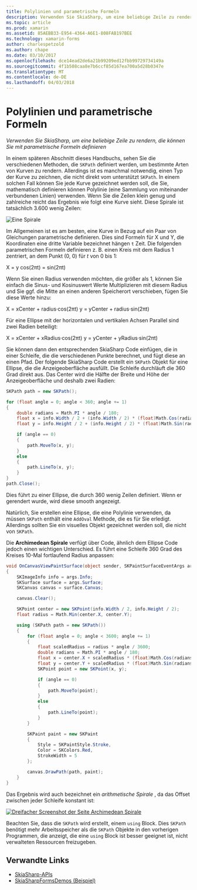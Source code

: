 ```yaml
---
title: Polylinien und parametrische Formeln
description: Verwenden Sie SkiaSharp, um eine beliebige Zeile zu rendern, die können Sie mit parametrische Formeln definieren
ms.topic: article
ms.prod: xamarin
ms.assetid: 85AEBB33-E954-4364-A6E1-808FAB197BEE
ms.technology: xamarin-forms
author: charlespetzold
ms.author: chape
ms.date: 03/10/2017
ms.openlocfilehash: dce14ead2de6a21b99209ed12fbb99729734149a
ms.sourcegitcommit: 4f1b508caa8e7b6ccf85d167ea700a5d28b0347e
ms.translationtype: MT
ms.contentlocale: de-DE
ms.lasthandoff: 04/03/2018
---
```

# <a name="polylines-and-parametric-equations"></a>Polylinien und parametrische Formeln

_Verwenden Sie SkiaSharp, um eine beliebige Zeile zu rendern, die können Sie mit parametrische Formeln definieren_

In einem späteren Abschnitt dieses Handbuchs, sehen Sie die verschiedenen Methoden, die `SKPath` definiert werden, um bestimmte Arten von Kurven zu rendern. Allerdings ist es manchmal notwendig, einen Typ der Kurve zu zeichnen, die nicht direkt vom unterstützt `SKPath`. In einem solchen Fall können Sie jede Kurve gezeichnet werden soll, die Sie, mathematisch definieren können Polylinie (eine Sammlung von miteinander verbundenen Linien) verwenden. Wenn Sie die Zeilen klein genug und zahlreiche reicht das Ergebnis wie folgt eine Kurve sieht. Diese Spirale ist tatsächlich 3.600 wenig Zeilen:

![](polylines-images/spiralexample.png "Eine Spirale")

Im Allgemeinen ist es am besten, eine Kurve in Bezug auf ein Paar von Gleichungen parametrische definieren. Dies sind Formeln für X und Y, die Koordinaten eine dritte Variable bezeichnet hängen `t` Zeit. Die folgenden parametrischen Formeln definieren z. B. einen Kreis mit dem Radius 1 zentriert, an dem Punkt (0, 0) für *t* von 0 bis 1:

 X = y cos(2πt) = sin(2πt)

 Wenn Sie einen Radius verwenden möchten, die größer als 1, können Sie einfach die Sinus- und Kosinuswert Werte Multiplizieren mit diesem Radius und Sie ggf. die Mitte an einen anderen Speicherort verschieben, fügen Sie diese Werte hinzu:

 X = xCenter + radius·cos(2πt) y = yCenter + radius·sin(2πt)

Für eine Ellipse mit der horizontalen und vertikalen Achsen Parallel sind zwei Radien beteiligt:

X = xCenter + xRadius·cos(2πt) y = yCenter + yRadius·sin(2πt)

Sie können dann den entsprechenden SkiaSharp Code einfügen, die in einer Schleife, die die verschiedenen Punkte berechnet, und fügt diese an einen Pfad. Der folgende SkiaSharp Code erstellt ein `SKPath` Objekt für eine Ellipse, die die Anzeigeoberfläche ausfüllt. Die Schleife durchläuft die 360 Grad direkt aus. Das Center wird die Hälfte der Breite und Höhe der Anzeigeoberfläche und deshalb zwei Radien:

```csharp
SKPath path = new SKPath();

for (float angle = 0; angle < 360; angle += 1)
{
    double radians = Math.PI * angle / 180;
    float x = info.Width / 2 + (info.Width / 2) * (float)Math.Cos(radians);
    float y = info.Height / 2 + (info.Height / 2) * (float)Math.Sin(radians);

    if (angle == 0)
    {
        path.MoveTo(x, y);
    }
    else
    {
        path.LineTo(x, y);
    }
}
path.Close();
```

Dies führt zu einer Ellipse, die durch 360 wenig Zeilen definiert. Wenn er gerendert wurde, wird diese smooth angezeigt.

Natürlich, Sie erstellen eine Ellipse, die eine Polylinie verwenden, da müssen `SKPath` enthält eine `AddOval` Methode, die es für Sie erledigt. Allerdings sollten Sie ein visuelles Objekt gezeichnet werden soll, die nicht von `SKPath`.

Die **Archimedean Spirale** verfügt über Code, ähnlich dem Ellipse Code jedoch einen wichtigen Unterschied. Es führt eine Schleife 360 Grad des Kreises 10-Mal fortlaufend Radius anpassen:

```csharp
void OnCanvasViewPaintSurface(object sender, SKPaintSurfaceEventArgs args)
{
    SKImageInfo info = args.Info;
    SKSurface surface = args.Surface;
    SKCanvas canvas = surface.Canvas;

    canvas.Clear();

    SKPoint center = new SKPoint(info.Width / 2, info.Height / 2);
    float radius = Math.Min(center.X, center.Y);

    using (SKPath path = new SKPath())
    {
        for (float angle = 0; angle < 3600; angle += 1)
        {
            float scaledRadius = radius * angle / 3600;
            double radians = Math.PI * angle / 180;
            float x = center.X + scaledRadius * (float)Math.Cos(radians);
            float y = center.Y + scaledRadius * (float)Math.Sin(radians);
            SKPoint point = new SKPoint(x, y);

            if (angle == 0)
            {
                path.MoveTo(point);
            }
            else
            {
                path.LineTo(point);
            }
        }

        SKPaint paint = new SKPaint
        {
            Style = SKPaintStyle.Stroke,
            Color = SKColors.Red,
            StrokeWidth = 5
        };

        canvas.DrawPath(path, paint);
    }
}
```

Das Ergebnis wird auch bezeichnet ein *arithmetische Spirale* , da das Offset zwischen jeder Schleife konstant ist:

[![](polylines-images/archimedeanspiral-small.png "Dreifacher Screenshot der Seite Archimedean Spirale")](polylines-images/archimedeanspiral-large.png#lightbox "dreifacher Screenshot der Seite Archimedean Spirale")

Beachten Sie, dass die `SKPath` wird erstellt, einem `using` Block. Dies `SKPath` benötigt mehr Arbeitsspeicher als die `SKPath` Objekte in den vorherigen Programmen, die anzeigt, die eine `using` Block ist besser geeignet ist, nicht verwalteten Ressourcen freizugeben.


## <a name="related-links"></a>Verwandte Links

- [SkiaSharp-APIs](https://developer.xamarin.com/api/root/SkiaSharp/)
- [SkiaSharpFormsDemos (Beispiel)](https://developer.xamarin.com/samples/xamarin-forms/SkiaSharpForms/Demos/)
